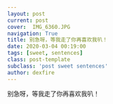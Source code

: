 ```yaml
---
layout: post
current: post
cover:  IMG_6360.JPG
navigation: True
title: 别急呀，等我走了你再喜欢我叭！
date: 2020-03-04 00:19:00
tags: [sweet, sentences]
class: post-template
subclass: 'post sweet sentences'
author: dexfire
---
```


别急呀，等我走了你再喜欢我叭！